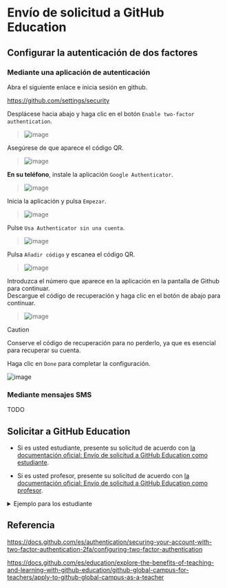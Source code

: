 # Envío de solicitud a GitHub Education

## Configurar la autenticación de dos factores

### Mediante una aplicación de autenticación 

Abra el siguiente enlace e inicia sesión en github.

https://github.com/settings/security

Desplácese hacia abajo y haga clic en el botón `Enable two-factor authentication`.
> ![image](https://github.com/itcha-organization/git-tutorial/assets/83223664/0cfc15fd-6bb5-4425-91ef-944ab626bb42)

Asegúrese de que aparece el código QR.
> ![image](https://github.com/itcha-organization/git-tutorial/assets/83223664/ba04b105-5cd8-4738-a779-9bdab795c01a)

**En su teléfono**, instale la aplicación `Google Authenticator`.
> ![image](https://github.com/itcha-organization/git-tutorial/assets/83223664/b6eed257-399e-4dda-b993-9b864a50b316)

Inicia la aplicación y pulsa `Empezar`.
> ![image](https://github.com/itcha-organization/git-tutorial/assets/83223664/a230145a-b81f-4d44-98c8-8a345cea5fab)

Pulse `Usa Authenticator sin una cuenta`.
> ![image](https://github.com/itcha-organization/git-tutorial/assets/83223664/59ec4a7a-6c27-4304-b8ed-6348b4eefcdc)

Pulsa `Añadir código` y escanea el código QR.
> ![image](https://github.com/itcha-organization/git-tutorial/assets/83223664/079d08a4-da13-472a-9032-7b950a4ce248)

Introduzca el número que aparece en la aplicación en la pantalla de Github para continuar.<br>
Descargue el código de recuperación y haga clic en el botón de abajo para continuar.
> ![image](https://github.com/itcha-organization/git-tutorial/assets/83223664/727bfd4f-9385-4db7-b250-c1c22135dd51)

> [!CAUTION]
>  Conserve el código de recuperación para no perderlo, ya que es esencial para recuperar su cuenta.

Haga clic en `Done` para completar la configuración.

![image](https://github.com/itcha-organization/git-tutorial/assets/83223664/6a29f7d9-9db6-4f9b-883c-41066618f1a7)


### Mediante mensajes SMS
TODO

## Solicitar a GitHub Education

- Si es usted estudiante, presente su solicitud de acuerdo con [la documentación oficial: Envío de solicitud a GitHub Education como estudiante](https://docs.github.com/es/education/explore-the-benefits-of-teaching-and-learning-with-github-education/github-education-for-students/apply-to-github-education-as-a-student#solicitar-acceso-al-github-education).

- Si es usted profesor, presente su solicitud de acuerdo con [la documentación oficial: Envío de solicitud a GitHub Education como profesor](https://docs.github.com/es/education/explore-the-benefits-of-teaching-and-learning-with-github-education/github-education-for-teachers/apply-to-github-education-as-a-teacher#solicitar-una-plaza-para-el-github-education).

<details>

<summary>Ejemplo para los estudiante</summary>

### Elija correctamente su rol
Seleccione la opción `Student` y continue deslizando hacia abajo.

<img width="929" alt="image" src="https://github.com/SPEKTOR-1/GitHubEducation/assets/144578498/5c246b2a-ec48-4499-9a81-b9e383b3ca30">

### Seleccione su institución educativa

Si su cuenta de GitHub está vinculada a su correo institucional, es probable que GitHub haya identificado su institución educativa. Para confirmarlo, haga click en `Select this school`. <br>

Si no es así, busque su institución manualmente. Puede escribir `Chalatenango` y seleccionar `Technological Institute of Chalatenango`.

Luego, haga click en `Continue`.

<img width="562" alt="image" src="https://github.com/SPEKTOR-1/GitHubEducation/assets/144578498/ff797e4c-d7bb-4338-b3b2-f775027744dc">


### Compruebe su estado académico

Debe subir una foto de su `carnet` de estudiante. Asegúrese que la imagen sea clara y fácil de leer. Si la imagen está borrosa, tome una nueva foto y vuelva a cargarla.

La `fecha de vencimiento` del carnet debe ser totalmente visible para poder verificar su inscripción actual.

También puede subir cualquier otro documento con `fecha` que muestre su matrícula actual.

<img width="817" alt="image" src="https://github.com/SPEKTOR-1/GitHubEducation/assets/144578498/dc29955e-c65c-475c-9890-27d4cdc9d54f">

<br>Más abajo, puede subir la foto de su carnet o documento, tome en cuenta que los formatos permitidos son `JPG` y `PNG`, con resolución mínima de `1024` x `768` y un tamaño entre `100 KB` y `1 MB`. <br>

Cuando tenga lista su foto, haga click en `upload a photo`.

<img width="595" alt="image" src="https://github.com/SPEKTOR-1/GitHubEducation/assets/144578498/e0ec375f-a801-4d2a-b5e6-602aac788080">

<br>Finalmente, después que suba su foto, haga click en `Process my application`.

<img width="826" alt="image" src="https://github.com/SPEKTOR-1/GitHubEducation/assets/144578498/5866d6b9-964c-43e5-af60-478a97046e90">

<br>Ahora debe estar atento a su correo electrónico. Debería recibir una respuesta de GitHub en menos de `14 días`.

<img width="807" alt="image" src="https://github.com/SPEKTOR-1/GitHubEducation/assets/144578498/aee3c263-f8b7-48d2-893e-c0cf275448b2">

<br>Recibirá un correo electrónico parecido a este.

<img width="631" alt="image" src="https://github.com/SPEKTOR-1/GitHubEducation/assets/144578498/4b1db44e-7673-4fcd-972c-b4b7e547c06d">

<br>De esta manera puede comprobar que ya tiene los beneficios de GitHub Education.

<img width="227" alt="image" src="https://github.com/SPEKTOR-1/GitHubEducation/assets/144578498/2e6bf522-6107-468c-8ebd-eebd8e78e844">

<img width="248" alt="image" src="https://github.com/SPEKTOR-1/GitHubEducation/assets/144578498/14100f15-4602-4a3c-a872-c978b72eba90">

<br>Su plan actual debería ser `GitHub Pro`.

<img width="380" alt="image" src="https://github.com/SPEKTOR-1/GitHubEducation/assets/144578498/38ebea66-40af-4292-824e-ab2988504e02">


</details>

## Referencia

https://docs.github.com/es/authentication/securing-your-account-with-two-factor-authentication-2fa/configuring-two-factor-authentication

https://docs.github.com/es/education/explore-the-benefits-of-teaching-and-learning-with-github-education/github-global-campus-for-teachers/apply-to-github-global-campus-as-a-teacher


